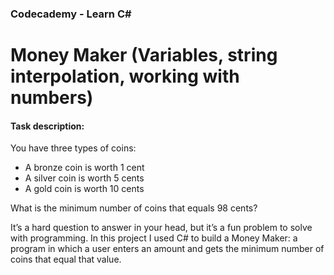 ### Codecademy - Learn C#
# Money Maker (Variables, string interpolation, working with numbers)
#### Task description:

You have three types of coins:
<ul>
<li>A bronze coin is worth 1 cent</li>
<li>A silver coin is worth 5 cents</li>
<li>A gold coin is worth 10 cents</li>
</ul>

What is the minimum number of coins that equals 98 cents?

It’s a hard question to answer in your head, but it’s a fun problem to solve with programming. In this project I used C# to build a Money Maker: a program in which a user enters an amount and gets the minimum number of coins that equal that value.
